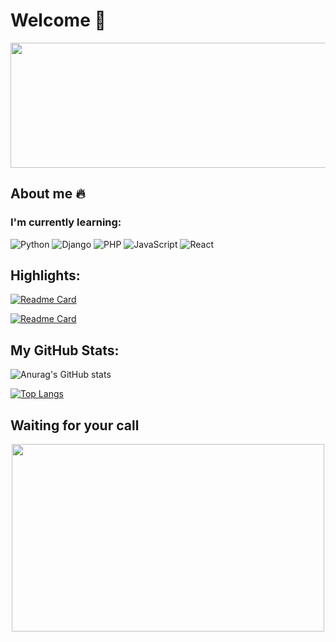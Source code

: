 # Welcome 👋

<div align="center">
  <img src="https://media.giphy.com/media/KpACNEh8jXK2Q/giphy.gif" width="1000" height="200"/>
</div>


## About me 🔥

### I'm currently learning:
![Python](https://img.shields.io/badge/python-3670A0?style=for-the-badge&logo=python&logoColor=ffdd54)   ![Django](https://img.shields.io/badge/django-%23092E20.svg?style=for-the-badge&logo=django&logoColor=white) ![PHP](https://img.shields.io/badge/php-%23777BB4.svg?style=for-the-badge&logo=php&logoColor=white) ![JavaScript](https://img.shields.io/badge/javascript-%23323330.svg?style=for-the-badge&logo=javascript&logoColor=%23F7DF1E) ![React](https://img.shields.io/badge/react-%2320232a.svg?style=for-the-badge&logo=react&logoColor=%2361DAFB)

## Highlights:

[![Readme Card](https://github-readme-stats.vercel.app/api/pin/?username=muhtarahmed&repo=muhtarahmed.github.io&theme=jolly&text_color=ffffff&title_color=ffffff&bg_color=8200ff&border_color=ff00d6&icon_color=ff00d6)](https://github.com/anuraghazra/github-readme-stats)

[![Readme Card](https://github-readme-stats.vercel.app/api/pin/?username=muhtarahmed&repo=encrypt_pdf_file&theme=jolly&text_color=ffffff&title_color=ffffff&bg_color=8200ff&border_color=ff00d6&icon_color=ff00d6)](https://github.com/anuraghazra/github-readme-stats)

## My GitHub Stats:

![Anurag's GitHub stats](https://github-readme-stats.vercel.app/api/?username=muhtarahmed&show_icons=true&count_private=true&theme=jolly&text_color=ffffff&title_color=ffffff&bg_color=8200ff&border_color=ff00d6&icon_color=ff00d6)

[![Top Langs](https://github-readme-stats.vercel.app/api/top-langs/?username=muhtarahmed&theme=jolly&text_color=ffffff&title_color=ffffff&bg_color=8200ff&border_color=ff00d6&icon_color=ff00d6)](https://github.com/anuraghazra/github-readme-stats)

## Waiting for your call
<div align="center">
  <img src="https://media.giphy.com/media/l41lVsYDBC0UVQJCE/giphy.gif" width="500" height="300"/>
</div>
<!--
**muhtarahmed/muhtarahmed** is a ✨ _special_ ✨ repository because its `README.md` (this file) appears on your GitHub profile.

Here are some ideas to get you started:

- 🔭 I’m currently working on ...
- 🌱 I’m currently learning ...
- 👯 I’m looking to collaborate on ...
- 🤔 I’m looking for help with ...
- 💬 Ask me about ...
- 📫 How to reach me: ...
- 😄 Pronouns: ...
- ⚡ Fun fact: ...
-->
